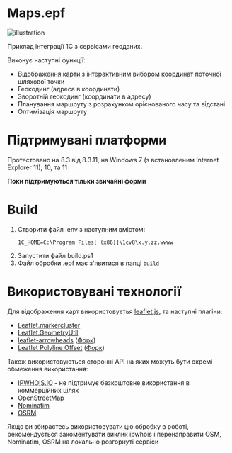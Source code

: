# Maps.epf

![illustration](https://github.com/user-attachments/assets/9862ee82-89f9-446f-abd2-add091e608ab)

Приклад інтеграції 1С з сервісами геоданих.

Виконує наступні функції:

* Відображення карти з інтерактивним вибором координат поточної шляхової точки
* Геокодинг (адреса в координати)
* Зворотній геокодинг (координати в адресу)
* Планування маршруту з розрахунком орієнованого часу та відстані
* Оптимізація маршруту

# Підтримувані платформи

Протестовано на 8.3 від 8.3.11, на Windows 7 (з встановленим Internet Explorer 11), 10, та 11

**Поки підтримуються тільки звичайні форми**

# Build

1. Створити файл .env з наступним вмістом:
    ```
    1C_HOME=C:\Program Files[ (x86)]\1cv8\x.y.zz.wwww
    ```
2. Запустити файл build.ps1
3. Файл обробки .epf має з'явитися в папці `build`

# Використовувані технології

Для відображення карт використовуєтья [leaflet.js](https://github.com/Leaflet/Leaflet), та наступні плагіни:
* [Leaflet.markercluster](https://github.com/Leaflet/Leaflet.markercluster)
* [Leaflet.GeometryUtil](https://github.com/makinacorpus/Leaflet.GeometryUtil)
* [leaflet-arrowheads](https://github.com/slutske22/leaflet-arrowheads) ([Форк](https://github.com/huma-v/leaflet-arrowheads-es5))
* [Leaflet Polyline Offset](https://github.com/bbecquet/Leaflet.PolylineOffset) ([Форк](https://github.com/higaa/Leaflet.PolylineOffset))

Також використовуються сторонні API на яких можуть бути окремі обмеження використання:
* [IPWHOIS.IO](https://ipwhois.io) - не підтримує безкоштовне використання в коммерційних цілях
* [OpenStreetMap](www.openstreetmap.org)
* [Nominatim](https://nominatim.org/)
* [OSRM](https://project-osrm.org/)

Якщо ви збираєтесь використовувати цю обробку в роботі, рекомендується закоментувати виклик ipwhois
і перенаправити OSM, Nominatim, OSRM на локально розгорнуті сервіси
